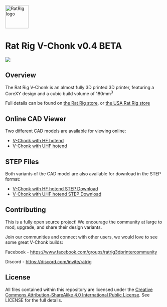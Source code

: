 <a href="https://ratrig.com/">
    <img src="https://ratrig.com/media/athlete2/default/RR_Logo_White.png" alt="RatRig logo" title="RatRig" height="74" />
</a>

# Rat Rig V-Chonk v0.4 BETA
![](https://github.com/Rat-Rig/V-Chonk/raw/main/assets/v-chonk-v0.4.png)

## Overview
The Rat Rig V-Chonk is an almost fully 3D printed 3D printer, featuring a CoreXY design and a cubic build volume of 180mm<sup>3</sup>

Full details can be found on [the Rat Rig store](https://ratrig.com/v-chonk-configurable.html), or [the USA Rat Rig store](https://us.ratrig.com/v-chonk-configurable.html)

## Online CAD Viewer
Two different CAD models are available for viewing online:
- [V-Chonk with HF hotend](https://a360.co/3A7DrUY)
- [V-Chonk with UHF hotend](https://a360.co/3A2c6U1)

## STEP Files
Both variants of the CAD model are also available for download in the STEP format:
- [V-Chonk with HF hotend STEP Download](https://files.ratrig.com/cad_models/vchonk/ratrig_v-chonk_v0.4_hf.zip)
- [V-Chonk with UHF hotend STEP Download](https://files.ratrig.com/cad_models/vchonk/ratrig_v-chonk_v0.4_uhf.zip)

## Contributing
This is a fully open source project! We encourage the community at large to mod, upgrade, and share their design variants.

Join our communities and connect with other users, we would love to see some great V-Chonk builds:

Facebook - https://www.facebook.com/groups/ratrig3dprintercommunity

Discord - https://discord.com/invite/ratrig

## License
All files contained within this repository are licensed under the [Creative Commons Attribution-ShareAlike 4.0 International Public License](https://creativecommons.org/licenses/by-sa/4.0/). See LICENSE for the full details.

